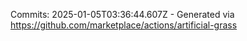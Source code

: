 Commits: 2025-01-05T03:36:44.607Z - Generated via https://github.com/marketplace/actions/artificial-grass
<br>
